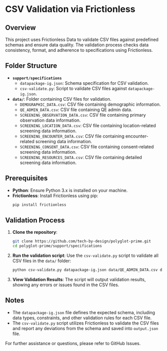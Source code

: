 
# CSV Validation via Frictionless

## Overview

This project uses Frictionless Data to validate CSV files against predefined schemas and ensure data quality. The validation process checks data consistency, format, and adherence to specifications using Frictionless.

## Folder Structure

- **`support/specifications`**
  - `datapackage-ig.json`: Schema specification for CSV validation.
  - `csv-validate.py`: Script to validate CSV files against `datapackage-ig.json`.
- **`data/`**: Folder containing CSV files for validation.
  - `DEMOGRAPHIC_DATA.csv`: CSV file containing demographic information.
  - `QE_ADMIN_DATA.csv`: CSV file containing QE admin data.
  - `SCREENING_OBSERVATION_DATA.csv`: CSV file containing primary observation data information.
  - `SCREENING_LOCATION_DATA.csv`: CSV file containing location-related screening data information.
  - `SCREENING_ENCOUNTER_DATA.csv`: CSV file containing encounter-related screening data information.
  - `SCREENING_CONSENT_DATA.csv`: CSV file containing consent-related screening data information.
  - `SCREENING_RESOURCES_DATA.csv`: CSV file containing detailed screening data information.

## Prerequisites

- **Python**: Ensure Python 3.x is installed on your machine.
- **Frictionless**: Install Frictionless using pip:
  ```bash
  pip install frictionless
  ```

## Validation Process

1. **Clone the repository**:
   ```bash
   git clone https://github.com/tech-by-design/polyglot-prime.git
   cd polyglot-prime/support/specifications
   ```

2. **Run the validation script**:
   Use the `csv-validate.py` script to validate all CSV files in the `data/` folder:
   ```bash
   python csv-validate.py datapackage-ig.json data/QE_ADMIN_DATA.csv data/SCREENING_OBSERVATION_DATA.csv data/SCREENING_LOCATION_DATA.csv data/CREENING_ENCOUNTER_DATA.csv data/SCREENING_CONSENT_DATA.csv data/SCREENING_RESOURCES_DATA.csv data/DEMOGRAPHIC_DATA.csv output.json
   ```

3. **View Validation Results**:
   The script will output validation results, showing any errors or issues found in the CSV files.

## Notes

- The `datapackage-ig.json` file defines the expected schema, including data types, constraints, and other validation rules for each CSV file.
- The `csv-validate.py` script utilizes Frictionless to validate the CSV files and report any deviations from the schema and saved into `output.json` file.

For further assistance or questions, please refer to GitHub Issues.
